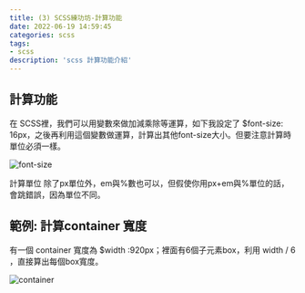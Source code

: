 ```yaml
---
title: (3) SCSS練功坊-計算功能
date: 2022-06-19 14:59:45
categories: scss
tags: 
- scss
description: 'scss 計算功能介紹'
---
```


## 計算功能

在 SCSS裡，我們可以用變數來做加減乘除等運算，如下我設定了 $font-size: 16px，之後再利用這個變數做運算，計算出其他font-size大小。但要注意計算時單位必須一樣。

![font-size](https://miro.medium.com/max/1028/1*n0VDI1urUorAt3oPPs4YXA.png)

計算單位 除了px單位外，em與%數也可以，但假使你用px+em與%單位的話，會跳錯誤，因為單位不同。

## 範例: 計算container 寬度

有一個 container 寬度為 $width :920px；裡面有6個子元素box，利用 width / 6 ，直接算出每個box寬度。

![container](https://miro.medium.com/max/842/1*EzxbD-ztoCWUm-wqE3OVLA.png)



